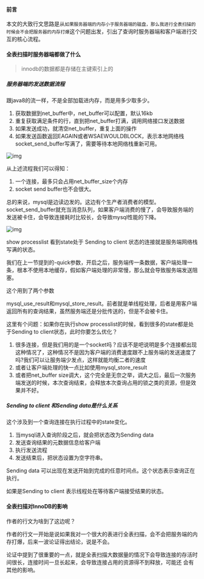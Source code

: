 #### 前言

本文的大致行文思路是从`如果服务器端的内存小于服务器端的磁盘，那么我进行全表扫描的时候会不会把服务器的内存打爆`这个问题出发，引出了查询时服务器端和客户端进行交互的核心流程。



#### 全表扫描时服务器端都做了什么

>  innodb的数据都是存储在主键索引上的



##### 服务器端的发送数据流程

跟java8的流一样，不是全部加载进内存，而是用多少取多少。

1. 获取数据到net_buffer中，net_buffer可以配置，默认16kb
2. 重复获取满足条件的行，直到把net_buffer打满，调用网络接口发送数据
3. 如果发送成功，就清空net_buffer，重复上面的操作
4. 如果发送函数返回EAGAIN或者WSAEWOULDBLOCK，表示本地网络栈socket_send_buffer写满了，需要等待本地网络栈重新可用。

![img](https://static001.geekbang.org/resource/image/a0/bd/a027c300d7dde8cea4fad8f34b670ebd.jpg)

从上述流程我们可以得知：

1. 一个连接，最多只会占用net_buffer_size个内存
2. socket send buffer也不会很大。



总的来说，mysql是边读边发的。这边有个生产者消费者的模型。socket_send_buffer就充当消息队列，如果客户端消费的慢了，会导致服务端的发送被卡住，会导致连接耗时比较长，会导致mysql性能的下降。

![img](https://static001.geekbang.org/resource/image/18/c3/183a704d4495bebbc13c524695b5b6c3.png)

show processlist 看到state处于 Sending to client 状态的连接就是服务端网络栈写满的状态。

我们在上一节提到的-quick参数，开启之后，服务端传一条数据，客户端处理一条，根本不使用本地缓存，假如客户端处理的非常慢，那么就会导致服务端发送阻塞。

这个用到了两个参数

mysql_use_result和mysql_store_result。前者就是单线程处理，后者是用客户端返回所有的查询结果，虽然服务端还是分批传送的，但是不会被卡住。



这里有个问题：如果你在执行show processlist的时候，看到很多的state都是处于Sending to client状态，此时你要怎么优化？

1. 很多连接，但是我们用的是一个socket吗？应该不是吧说明是多个连接都出现这种情况了，这种情况不是因为客户端的消费速度跟不上服务端的发送速度了吗?我们可以让服务端少发点，这样就能均衡二者的速度
2. 或者让客户端处理的快一点比如使用mysql_store_result
3. 或者把net_buffer size调大，这个完全是无奈之举，调大之后，最后一次服务端发送的时候，本次查询结束，会释放本次查询占用的锁之类的资源，但是效果并不好。



##### Sending to client 和Sending data是什么关系

这个涉及到一个查询连接在执行过程中的state变化。

1. 当mysql进入查询阶段之后，就会把状态改为Sending data
2. 发送查询结果的元数据信息给客户端
3. 执行发送流程
4. 发送结束后，把状态设置为空字符串。

Sending data 可以出现在发送开始到完成的任意时间点。这个状态表示查询正在执行。

如果是Sending to client 表示线程处在等待客户端接受结果的状态。





#### 全表扫描对InnoDB的影响

作者的行文为啥到了这边呢？

作者的行文一开始是说如果我对一个很大的表进行全表扫描，会不会把服务端的内存打爆，后来一波论证得出结论，说是不会。

论证中提到了很重要的一点，就是全表扫描大数据量的情况下会导致连接的存活时间很长，连接时间一旦长起来，会导致连接占用的资源得不到释放，可能还 会有其他的影响。



